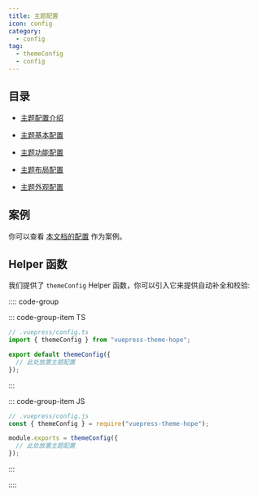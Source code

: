 ```yaml
---
title: 主题配置
icon: config
category:
  - config
tag:
  - themeConfig
  - config
---
```


## 目录

- [主题配置介绍](intro.md)

- [主题基本配置](base.md)

- [主题功能配置](feature.md)

- [主题布局配置](layout.md)

- [主题外观配置](apperance.md)

## 案例

你可以查看 [本文档的配置][docs-config] 作为案例。

## Helper 函数

我们提供了 `themeConfig` Helper 函数，你可以引入它来提供自动补全和校验:

:::: code-group

::: code-group-item TS

```ts {2,4,6}
// .vuepress/config.ts
import { themeConfig } from "vuepress-theme-hope";

export default themeConfig({
  // 此处放置主题配置
});
```

:::

::: code-group-item JS

```js {2,4,6}
// .vuepress/config.js
const { themeConfig } = require("vuepress-theme-hope");

module.exports = themeConfig({
  // 此处放置主题配置
});
```

:::

::::

[docs-config]: https://github.com/vuepress-theme-hope/vuepress-theme-hope/blob/v1/docs/theme/src/.vuepress/config.ts
